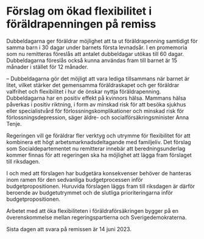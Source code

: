 # Förslag om ökad flexibilitet i föräldrapenningen på remiss

Dubbeldagarna ger föräldrar möjlighet att ta ut föräldrapenning samtidigt för samma barn i 30 dagar under barnets första levnadsår. I en promemoria som nu remitteras föreslås att antalet dubbeldagar utökas till 60 dagar. Dubbeldagarna föreslås också kunna användas fram till barnet är 15 månader i stället för 12 månader.

– Dubbeldagarna gör det möjligt att vara lediga tillsammans när barnet är litet, vilket stärker det gemensamma föräldraskapet och ger föräldrar valfrihet och flexibilitet i hur de önskar nyttja föräldrapenning. Dubbeldagarna har en positiv effekt på kvinnors hälsa. Mammans hälsa påverkas i positiv riktning, i form av minskad risk för att besöka sjukhus eller specialistvård för förlossningskomplikationer och minskad risk för förlossningsdepression, säger äldre- och socialförsäkringsminister Anna Tenje.

Regeringen vill ge föräldrar fler verktyg och utrymme för flexibilitet för att kombinera ett högt arbetsmarknadsdeltagande med familjeliv. Det förslag som Socialdepartementet nu remitterar innebär att beredningsunderlag kommer finnas för att regeringen ska ha möjlighet att lägga fram förslaget till riksdagen.

I och med att förslagen har budgetära konsekvenser behöver de hanteras inom ramen för den sedvanliga budgetprocessen inför budgetpropositionen. Huruvida förslagen läggs fram till riksdagen är därför beroende av budgetutrymmet och de slutliga prioriteringarna inför budgetpropositionen.

Arbetet med att öka flexibiliteten i föräldraförsäkringen bygger på en överenskommelse mellan regeringspartierna och Sverigedemokraterna.

Sista dagen att svara på remissen är 14 juni 2023.
